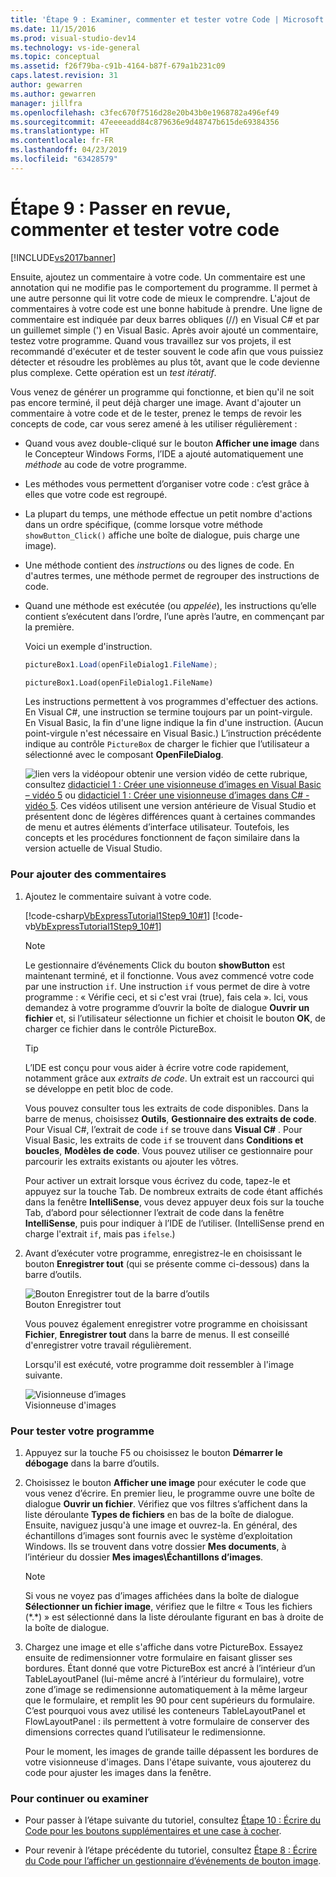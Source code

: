```yaml
---
title: 'Étape 9 : Examiner, commenter et tester votre Code | Microsoft Docs'
ms.date: 11/15/2016
ms.prod: visual-studio-dev14
ms.technology: vs-ide-general
ms.topic: conceptual
ms.assetid: f26f79ba-c91b-4164-b87f-679a1b231c09
caps.latest.revision: 31
author: gewarren
ms.author: gewarren
manager: jillfra
ms.openlocfilehash: c3fec670f7516d28e20b43b0e1968782a496ef49
ms.sourcegitcommit: 47eeeeadd84c879636e9d48747b615de69384356
ms.translationtype: HT
ms.contentlocale: fr-FR
ms.lasthandoff: 04/23/2019
ms.locfileid: "63428579"
---
```

# <a name="step-9-review-comment-and-test-your-code"></a>Étape 9 : Passer en revue, commenter et tester votre code
[!INCLUDE[vs2017banner](../includes/vs2017banner.md)]

Ensuite, ajoutez un commentaire à votre code. Un commentaire est une annotation qui ne modifie pas le comportement du programme. Il permet à une autre personne qui lit votre code de mieux le comprendre. L'ajout de commentaires à votre code est une bonne habitude à prendre. Une ligne de commentaire est indiquée par deux barres obliques (//) en Visual C# et par un guillemet simple (') en Visual Basic. Après avoir ajouté un commentaire, testez votre programme. Quand vous travaillez sur vos projets, il est recommandé d'exécuter et de tester souvent le code afin que vous puissiez détecter et résoudre les problèmes au plus tôt, avant que le code devienne plus complexe. Cette opération est un *test itératif*.  
  
 Vous venez de générer un programme qui fonctionne, et bien qu'il ne soit pas encore terminé, il peut déjà charger une image. Avant d'ajouter un commentaire à votre code et de le tester, prenez le temps de revoir les concepts de code, car vous serez amené à les utiliser régulièrement :  
  
- Quand vous avez double-cliqué sur le bouton **Afficher une image** dans le Concepteur Windows Forms, l’IDE a ajouté automatiquement une *méthode* au code de votre programme.  
  
- Les méthodes vous permettent d’organiser votre code : c’est grâce à elles que votre code est regroupé.  
  
- La plupart du temps, une méthode effectue un petit nombre d'actions dans un ordre spécifique, (comme lorsque votre méthode `showButton_Click()` affiche une boîte de dialogue, puis charge une image).  
  
- Une méthode contient des *instructions* ou des lignes de code. En d'autres termes, une méthode permet de regrouper des instructions de code.  
  
- Quand une méthode est exécutée (ou *appelée*), les instructions qu’elle contient s’exécutent dans l’ordre, l’une après l’autre, en commençant par la première.  
  
   Voici un exemple d'instruction.  
  
  ```csharp  
  pictureBox1.Load(openFileDialog1.FileName);  
  ```  
  
  ```vb  
  pictureBox1.Load(openFileDialog1.FileName)  
  ```  
  
   Les instructions permettent à vos programmes d'effectuer des actions. En Visual C#, une instruction se termine toujours par un point-virgule. En Visual Basic, la fin d'une ligne indique la fin d'une instruction. (Aucun point-virgule n'est nécessaire en Visual Basic.) L’instruction précédente indique au contrôle `PictureBox` de charger le fichier que l’utilisateur a sélectionné avec le composant **OpenFileDialog**.  
  
  ![lien vers la vidéo](../data-tools/media/playvideo.gif "PlayVideo")pour obtenir une version vidéo de cette rubrique, consultez [didacticiel 1 : Créer une visionneuse d’images en Visual Basic – vidéo 5](http://go.microsoft.com/fwlink/?LinkId=205216) ou [didacticiel 1 : Créer une visionneuse d’images dans C# -vidéo 5](http://go.microsoft.com/fwlink/?LinkId=205206). Ces vidéos utilisent une version antérieure de Visual Studio et présentent donc de légères différences quant à certaines commandes de menu et autres éléments d’interface utilisateur. Toutefois, les concepts et les procédures fonctionnent de façon similaire dans la version actuelle de Visual Studio.  
  
### <a name="to-add-comments"></a>Pour ajouter des commentaires  
  
1. Ajoutez le commentaire suivant à votre code.  
  
     [!code-csharp[VbExpressTutorial1Step9_10#1](../snippets/csharp/VS_Snippets_VBCSharp/vbexpresstutorial1step9_10/cs/form1.cs#1)]
     [!code-vb[VbExpressTutorial1Step9_10#1](../snippets/visualbasic/VS_Snippets_VBCSharp/vbexpresstutorial1step9_10/vb/form1.vb#1)]  
  
    > [!NOTE]
    > Le gestionnaire d’événements Click du bouton **showButton** est maintenant terminé, et il fonctionne. Vous avez commencé votre code par une instruction `if`. Une instruction `if` vous permet de dire à votre programme : « Vérifie ceci, et si c'est vrai (true), fais cela ». Ici, vous demandez à votre programme d’ouvrir la boîte de dialogue **Ouvrir un fichier** et, si l’utilisateur sélectionne un fichier et choisit le bouton **OK**, de charger ce fichier dans le contrôle PictureBox.  
  
    > [!TIP]
    > L’IDE est conçu pour vous aider à écrire votre code rapidement, notamment grâce aux *extraits de code*. Un extrait est un raccourci qui se développe en petit bloc de code.  
    >   
    >  Vous pouvez consulter tous les extraits de code disponibles. Dans la barre de menus, choisissez **Outils**, **Gestionnaire des extraits de code**. Pour Visual C#, l’extrait de code `if` se trouve dans **Visual C#** . Pour Visual Basic, les extraits de code `if` se trouvent dans **Conditions et boucles**, **Modèles de code**. Vous pouvez utiliser ce gestionnaire pour parcourir les extraits existants ou ajouter les vôtres.  
    >   
    >  Pour activer un extrait lorsque vous écrivez du code, tapez-le et appuyez sur la touche Tab. De nombreux extraits de code étant affichés dans la fenêtre **IntelliSense**, vous devez appuyer deux fois sur la touche Tab, d’abord pour sélectionner l’extrait de code dans la fenêtre **IntelliSense**, puis pour indiquer à l’IDE de l’utiliser. (IntelliSense prend en charge l'extrait `if`, mais pas `ifelse`.)  
  
2. Avant d’exécuter votre programme, enregistrez-le en choisissant le bouton **Enregistrer tout** (qui se présente comme ci-dessous) dans la barre d’outils.  
  
     ![Bouton Enregistrer tout de la barre d’outils](../ide/media/express-iconsaveall.png "Express_IconSaveAll")  
Bouton Enregistrer tout  
  
     Vous pouvez également enregistrer votre programme en choisissant **Fichier**, **Enregistrer tout** dans la barre de menus. Il est conseillé d'enregistrer votre travail régulièrement.  
  
     Lorsqu'il est exécuté, votre programme doit ressembler à l'image suivante.  
  
     ![Visionneuse d’images](../ide/media/express-pictureviewerdonerun.png "Express_PictureViewerDoneRun")  
Visionneuse d'images  
  
### <a name="to-test-your-program"></a>Pour tester votre programme  
  
1. Appuyez sur la touche F5 ou choisissez le bouton **Démarrer le débogage** dans la barre d’outils.  
  
2. Choisissez le bouton **Afficher une image** pour exécuter le code que vous venez d’écrire. En premier lieu, le programme ouvre une boîte de dialogue **Ouvrir un fichier**. Vérifiez que vos filtres s’affichent dans la liste déroulante **Types de fichiers** en bas de la boîte de dialogue. Ensuite, naviguez jusqu'à une image et ouvrez-la. En général, des échantillons d’images sont fournis avec le système d’exploitation Windows. Ils se trouvent dans votre dossier **Mes documents**, à l’intérieur du dossier **Mes images\Échantillons d’images**.  
  
    > [!NOTE]
    > Si vous ne voyez pas d’images affichées dans la boîte de dialogue **Sélectionner un fichier image**, vérifiez que le filtre « Tous les fichiers (*.\*) » est sélectionné dans la liste déroulante figurant en bas à droite de la boîte de dialogue.  
  
3. Chargez une image et elle s'affiche dans votre PictureBox. Essayez ensuite de redimensionner votre formulaire en faisant glisser ses bordures. Étant donné que votre PictureBox est ancré à l’intérieur d’un TableLayoutPanel (lui-même ancré à l’intérieur du formulaire), votre zone d’image se redimensionne automatiquement à la même largeur que le formulaire, et remplit les 90 pour cent supérieurs du formulaire. C’est pourquoi vous avez utilisé les conteneurs TableLayoutPanel et FlowLayoutPanel : ils permettent à votre formulaire de conserver des dimensions correctes quand l’utilisateur le redimensionne.  
  
     Pour le moment, les images de grande taille dépassent les bordures de votre visionneuse d'images. Dans l'étape suivante, vous ajouterez du code pour ajuster les images dans la fenêtre.  
  
### <a name="to-continue-or-review"></a>Pour continuer ou examiner  
  
- Pour passer à l’étape suivante du tutoriel, consultez [Étape 10 : Écrire du Code pour les boutons supplémentaires et une case à cocher](../ide/step-10-write-code-for-additional-buttons-and-a-check-box.md).  
  
- Pour revenir à l’étape précédente du tutoriel, consultez [Étape 8 : Écrire du Code pour l’afficher un gestionnaire d’événements de bouton image](../ide/step-8-write-code-for-the-show-a-picture-button-event-handler.md).
